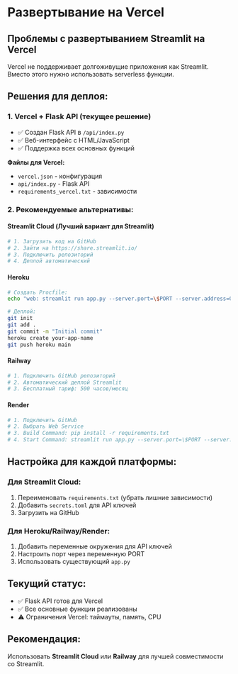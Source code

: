 # Развертывание на Vercel

## Проблемы с развертыванием Streamlit на Vercel

Vercel не поддерживает долгоживущие приложения как Streamlit. Вместо этого нужно использовать serverless функции.

## Решения для деплоя:

### 1. Vercel + Flask API (текущее решение)
- ✅ Создан Flask API в `/api/index.py`
- ✅ Веб-интерфейс с HTML/JavaScript
- ✅ Поддержка всех основных функций

**Файлы для Vercel:**
- `vercel.json` - конфигурация
- `api/index.py` - Flask API
- `requirements_vercel.txt` - зависимости

### 2. Рекомендуемые альтернативы:

#### Streamlit Cloud (Лучший вариант для Streamlit)
```bash
# 1. Загрузить код на GitHub
# 2. Зайти на https://share.streamlit.io/
# 3. Подключить репозиторий
# 4. Деплой автоматический
```

#### Heroku
```bash
# Создать Procfile:
echo "web: streamlit run app.py --server.port=\$PORT --server.address=0.0.0.0" > Procfile

# Деплой:
git init
git add .
git commit -m "Initial commit"
heroku create your-app-name
git push heroku main
```

#### Railway
```bash
# 1. Подключить GitHub репозиторий
# 2. Автоматический деплой Streamlit
# 3. Бесплатный тариф: 500 часов/месяц
```

#### Render
```bash
# 1. Подключить GitHub
# 2. Выбрать Web Service
# 3. Build Command: pip install -r requirements.txt
# 4. Start Command: streamlit run app.py --server.port=\$PORT --server.address=0.0.0.0
```

## Настройка для каждой платформы:

### Для Streamlit Cloud:
1. Переименовать `requirements.txt` (убрать лишние зависимости)
2. Добавить `secrets.toml` для API ключей
3. Загрузить на GitHub

### Для Heroku/Railway/Render:
1. Добавить переменные окружения для API ключей
2. Настроить порт через переменную PORT
3. Использовать существующий `app.py`

## Текущий статус:
- ✅ Flask API готов для Vercel
- ✅ Все основные функции реализованы
- ⚠️ Ограничения Vercel: таймауты, память, CPU

## Рекомендация:
Использовать **Streamlit Cloud** или **Railway** для лучшей совместимости со Streamlit.

